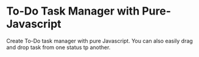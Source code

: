 # To-Do Task Manager with Pure-Javascript
Create To-Do task manager with pure Javascript. You can also easily drag and drop task from one status tp another.

